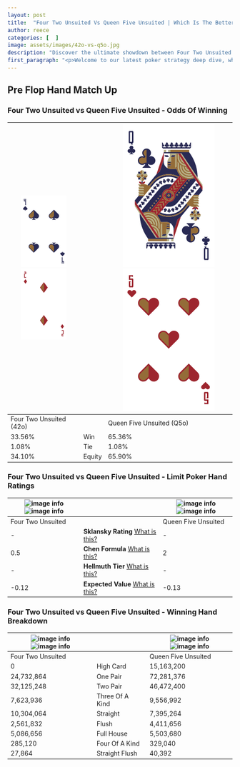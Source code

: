 ```yaml
---
layout: post
title:  "Four Two Unsuited Vs Queen Five Unsuited | Which Is The Better Hand In Poker? A Complete Guide"
author: reece
categories: [  ]
image: assets/images/42o-vs-q5o.jpg
description: "Discover the ultimate showdown between Four Two Unsuited and Queen Five Unsuited in poker! Uncover the odds, strategies, and scenarios where one hand triumphs over the other. Get ready to up your poker game with this thrilling analysis."
first_paragraph: "<p>Welcome to our latest poker strategy deep dive, where we're pitting two distinct hands against each other in a high-stakes showdown: Four Two Unsuited vs Queen Five Unsuited.</p><p>In the dynamic world of poker, every decision counts, and knowing which hand holds the upper hand is key to your success at the table.</p><p>In this article, we'll dissect these two hands, explore the scenarios where one dominates the other, and equip you with the knowledge to make strategic choices that can tip the odds in your favor.</p><p>Get ready to unravel the intriguing dynamics of these poker hands and elevate your game to new heights.</p>"
---
```




[comment]: # (sp0)

## Pre Flop Hand Match Up

<div class="table hand-ratings" markdown="1"> 



### Four Two Unsuited vs Queen Five Unsuited - Odds Of Winning


    
| ![image info](assets/images/hand1/4.png) ![image info](assets/images/hand1/2o.png) |  | ![image info](assets/images/hand2/q.png) ![image info](assets/images/hand2/5o.png) |
| -------- | -------- | -------- |
| Four Two Unsuited (42o) |  | Queen Five Unsuited (Q5o) |
| 33.56% | Win | 65.36% |
| 1.08% | Tie | 1.08% |
| 34.10% | Equity | 65.90% |




[comment]: # (sp1)



### Four Two Unsuited vs Queen Five Unsuited - Limit Poker Hand Ratings


    
| ![image info](https://www.riverpairs.com/assets/images/hand1/4.png) ![image info](https://www.riverpairs.com/assets/images/hand1/2o.png) |  | ![image info](https://www.riverpairs.com/assets/images/hand2/q.png) ![image info](https://www.riverpairs.com/assets/images/hand2/5o.png) |
| -------- | -------- | -------- |
| Four Two Unsuited |  | Queen Five Unsuited |
| - | **Sklansky Rating** [What is this?](/sklansky-rating-explained) | - |
| 0.5 | **Chen Formula** [What is this?](/chen-formula-explained) | 2 |
| - | **Hellmuth Tier** [What is this?](/Hellmuth-tier-explained) | - |
| -0.12 | **Expected Value** [What is this?](/expected-value-explained) | -0.13 |




[comment]: # (sp2)



### Four Two Unsuited vs Queen Five Unsuited - Winning Hand Breakdown


    
| ![image info](https://www.riverpairs.com/assets/images/hand1/4.png) ![image info](https://www.riverpairs.com/assets/images/hand1/2o.png) |  | ![image info](https://www.riverpairs.com/assets/images/hand2/q.png) ![image info](https://www.riverpairs.com/assets/images/hand2/5o.png) |
| -------- | -------- | -------- |
| Four Two Unsuited |  | Queen Five Unsuited |
| 0 | High Card | 15,163,200 |
| 24,732,864 | One Pair | 72,281,376 |
| 32,125,248 | Two Pair | 46,472,400 |
| 7,623,936 | Three Of A Kind | 9,556,992 |
| 10,304,064 | Straight | 7,395,264 |
| 2,561,832 | Flush | 4,411,656 |
| 5,086,656 | Full House | 5,503,680 |
| 285,120 | Four Of A Kind | 329,040 |
| 27,864 | Straight Flush | 40,392 |




[comment]: # (sp3)



</div>

[comment]: # (sp4)



[comment]: # (sp5)

